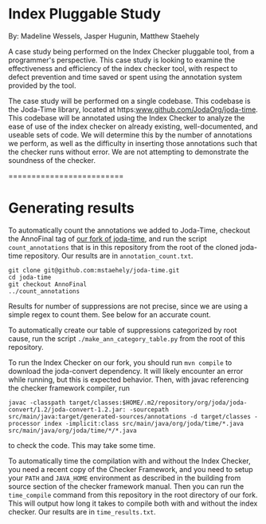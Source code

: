 # Index Pluggable Study
By: Madeline Wessels, Jasper Hugunin, Matthew Staehely

A case study being performed on the Index Checker pluggable tool, from a programmer's perspective.
This case study is looking to examine the effectiveness and efficiency of the index checker tool, with
respect to defect prevention and time saved or spent using the annotation system provided by the tool.

The case study will be performed on a single codebase. This codebase is the Joda-Time library, located
at https:www.github.com/JodaOrg/joda-time. This codebase will be annotated using the Index Checker to 
analyze the ease of use of the index checker on already existing, well-documented, and useable sets of 
code. We will determine this by the number of annotations we perform, as well as the difficulty in 
inserting those annotations such that the checker runs without error. We are not attempting to demonstrate 
the soundness of the checker.

=========================

# Generating results

To automatically count the annotations we added to Joda-Time, checkout the AnnoFinal tag of [our fork of joda-time](https://github.com/mstaehely/joda-time), and run the script `count_annotations` that is in this repository from the root of the cloned joda-time repository. Our results are in `annotation_count.txt`.

```
git clone git@github.com:mstaehely/joda-time.git
cd joda-time
git checkout AnnoFinal
../count_annotations
```
Results for number of suppressions are not precise, since we are using a simple regex to count them. See below for an accurate count.

To automatically create our table of suppressions categorized by root cause, run the script `./make_ann_category_table.py` from the root of this repository.

To run the Index Checker on our fork, you should run `mvn compile` to download the joda-convert dependency. It will likely encounter an error while running, but this is expected behavior. Then, with javac referencing the checker framework compiler, run
```
javac -classpath target/classes:$HOME/.m2/repository/org/joda/joda-convert/1.2/joda-convert-1.2.jar: -sourcepath src/main/java:target/generated-sources/annotations -d target/classes -processor index -implicit:class src/main/java/org/joda/time/*.java src/main/java/org/joda/time/*/*.java
```
to check the code. This may take some time.

To automatically time the compilation with and without the Index Checker, you need a recent copy of the Checker Framework, and you need to setup your `PATH` and `JAVA_HOME` environment as described in the building from source section of the checker framework manual.
Then you can run the `time_compile` command from this repository in the root directory of our fork. This will output how long it takes to compile both with and without the index checker. Our results are in `time_results.txt`.

